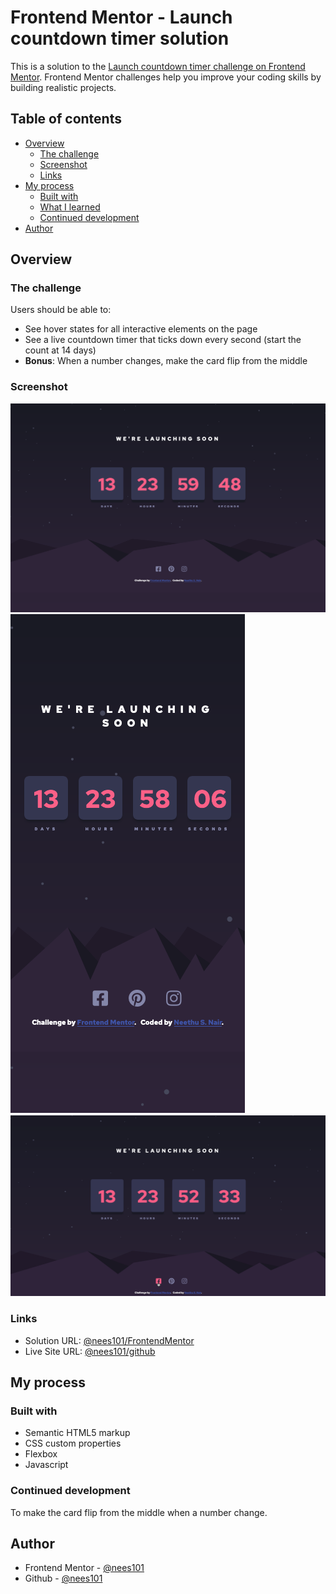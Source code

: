 # Frontend Mentor - Launch countdown timer solution

This is a solution to the [Launch countdown timer challenge on Frontend Mentor](https://www.frontendmentor.io/challenges/launch-countdown-timer-N0XkGfyz-). Frontend Mentor challenges help you improve your coding skills by building realistic projects.

## Table of contents

- [Overview](#overview)
  - [The challenge](#the-challenge)
  - [Screenshot](#screenshot)
  - [Links](#links)
- [My process](#my-process)
  - [Built with](#built-with)
  - [What I learned](#what-i-learned)
  - [Continued development](#continued-development)
- [Author](#author)


## Overview

### The challenge

Users should be able to:

- See hover states for all interactive elements on the page
- See a live countdown timer that ticks down every second (start the count at 14 days)
- **Bonus**: When a number changes, make the card flip from the middle

### Screenshot

![](./FinalDesignScreenshots/Desktop-design.png)
![](./FinalDesignScreenshots/Mobile-design.png)
![](./FinalDesignScreenshots/Active-state.png)

### Links

- Solution URL: [@nees101/FrontendMentor](https://your-solution-url.com)
- Live Site URL: [@nees101/github](https://your-live-site-url.com)

## My process

### Built with

- Semantic HTML5 markup
- CSS custom properties
- Flexbox
- Javascript

### Continued development
To make the card flip from the middle when a number change.

## Author

- Frontend Mentor - [@nees101](https://www.frontendmentor.io/profile/nees101)
- Github - [@nees101](https://www.github.com/nees101)
